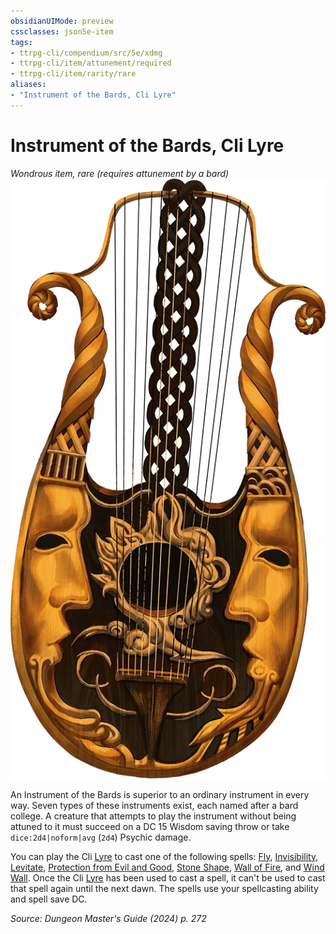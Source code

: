 ```yaml
---
obsidianUIMode: preview
cssclasses: json5e-item
tags:
- ttrpg-cli/compendium/src/5e/xdmg
- ttrpg-cli/item/attunement/required
- ttrpg-cli/item/rarity/rare
aliases: 
- "Instrument of the Bards, Cli Lyre"
---
```

# Instrument of the Bards, Cli Lyre
*Wondrous item, rare (requires attunement by a bard)*  
![](3-Compendium/items/img/cli-lyre.webp#right)


An Instrument of the Bards is superior to an ordinary instrument in every way. Seven types of these instruments exist, each named after a bard college. A creature that attempts to play the instrument without being attuned to it must succeed on a DC 15 Wisdom saving throw or take `dice:2d4|noform|avg` (`2d4`) Psychic damage.

You can play the Cli [Lyre](3-Compendium/items/lyre-xphb.md) to cast one of the following spells: [Fly](3-Compendium/spells/fly-xphb.md), [Invisibility](3-Compendium/spells/invisibility-xphb.md), [Levitate](3-Compendium/spells/levitate-xphb.md), [Protection from Evil and Good](3-Compendium/spells/protection-from-evil-and-good-xphb.md), [Stone Shape](3-Compendium/spells/stone-shape-xphb.md), [Wall of Fire](3-Compendium/spells/wall-of-fire-xphb.md), and [Wind Wall](3-Compendium/spells/wind-wall-xphb.md). Once the Cli [Lyre](3-Compendium/items/lyre-xphb.md) has been used to cast a spell, it can't be used to cast that spell again until the next dawn. The spells use your spellcasting ability and spell save DC.

*Source: Dungeon Master's Guide (2024) p. 272*